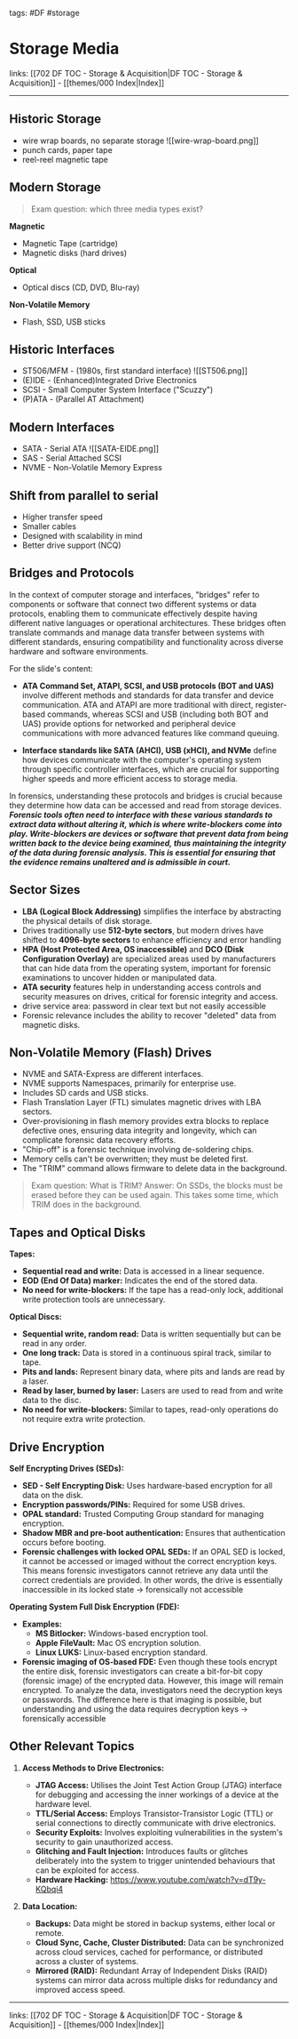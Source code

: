 tags: #DF #storage

# Storage Media

links: [[702 DF TOC - Storage & Acquisition|DF TOC - Storage & Acquisition]] - [[themes/000 Index|Index]]

---

## Historic Storage

- wire wrap boards, no separate storage
![[wire-wrap-board.png]]
- punch cards, paper tape
- reel-reel magnetic tape

## Modern Storage

> Exam question: which three media types exist?

**Magnetic**

- Magnetic Tape (cartridge)
- Magnetic disks (hard drives)

**Optical**

- Optical discs (CD, DVD, Blu-ray)

**Non-Volatile Memory**

- Flash, SSD, USB sticks

## Historic Interfaces

- ST506/MFM - (1980s, first standard interface)
![[ST506.png]]
- (E)IDE - (Enhanced)Integrated Drive Electronics
- SCSI - Small Computer System Interface ("Scuzzy")
- (P)ATA - (Parallel AT Attachment)

## Modern Interfaces

- SATA - Serial ATA
![[SATA-EIDE.png]]
- SAS - Serial Attached SCSI
- NVME - Non-Volatile Memory Express

## Shift from parallel to serial

- Higher transfer speed
- Smaller cables
- Designed with scalability in mind
- Better drive support (NCQ)

## Bridges and Protocols

In the context of computer storage and interfaces, "bridges" refer to components or software that connect two different systems or data protocols, enabling them to communicate effectively despite having different native languages or operational architectures. These bridges often translate commands and manage data transfer between systems with different standards, ensuring compatibility and functionality across diverse hardware and software environments.

For the slide's content:

- **ATA Command Set, ATAPI, SCSI, and USB protocols (BOT and UAS)** involve different methods and standards for data transfer and device communication. ATA and ATAPI are more traditional with direct, register-based commands, whereas SCSI and USB (including both BOT and UAS) provide options for networked and peripheral device communications with more advanced features like command queuing.

- **Interface standards like SATA (AHCI), USB (xHCI), and NVMe** define how devices communicate with the computer's operating system through specific controller interfaces, which are crucial for supporting higher speeds and more efficient access to storage media.

In forensics, understanding these protocols and bridges is crucial because they determine how data can be accessed and read from storage devices. ***Forensic tools often need to interface with these various standards to extract data without altering it, which is where write-blockers come into play. Write-blockers are devices or software that prevent data from being written back to the device being examined, thus maintaining the integrity of the data during forensic analysis. This is essential for ensuring that the evidence remains unaltered and is admissible in court.***

## Sector Sizes

- **LBA (Logical Block Addressing)** simplifies the interface by abstracting the physical details of disk storage.
- Drives traditionally use **512-byte sectors**, but modern drives have shifted to **4096-byte sectors** to enhance efficiency and error handling
- **HPA (Host Protected Area, OS inaccessible)** and **DCO (Disk Configuration Overlay)** are specialized areas used by manufacturers that can hide data from the operating system, important for forensic examinations to uncover hidden or manipulated data.
- **ATA security** features help in understanding access controls and security measures on drives, critical for forensic integrity and access.
- drive service area: password in clear text but not easily accessible
- Forensic relevance includes the ability to recover "deleted" data from magnetic disks.

## Non-Volatile Memory (Flash) Drives

- NVME and SATA-Express are different interfaces.
- NVME supports Namespaces, primarily for enterprise use.
- Includes SD cards and USB sticks.
- Flash Translation Layer (FTL) simulates magnetic drives with LBA sectors.
- Over-provisioning in flash memory provides extra blocks to replace defective ones, ensuring data integrity and longevity, which can complicate forensic data recovery efforts.
- "Chip-off" is a forensic technique involving de-soldering chips.
- Memory cells can't be overwritten; they must be deleted first.
- The "TRIM" command allows firmware to delete data in the background.

> Exam question: What is TRIM?
> Answer: On SSDs, the blocks must be erased before they can be used again. This takes some time, which TRIM does in the background.

## Tapes and Optical Disks

**Tapes:**

- **Sequential read and write:** Data is accessed in a linear sequence.
- **EOD (End Of Data) marker:** Indicates the end of the stored data.
- **No need for write-blockers:** If the tape has a read-only lock, additional write protection tools are unnecessary.

**Optical Discs:**

- **Sequential write, random read:** Data is written sequentially but can be read in any order.
- **One long track:** Data is stored in a continuous spiral track, similar to tape.
- **Pits and lands:** Represent binary data, where pits and lands are read by a laser.
- **Read by laser, burned by laser:** Lasers are used to read from and write data to the disc.
- **No need for write-blockers:** Similar to tapes, read-only operations do not require extra write protection.

## Drive Encryption

**Self Encrypting Drives (SEDs):**

- **SED - Self Encrypting Disk:** Uses hardware-based encryption for all data on the disk.
- **Encryption passwords/PINs:** Required for some USB drives.
- **OPAL standard:** Trusted Computing Group standard for managing encryption.
- **Shadow MBR and pre-boot authentication:** Ensures that authentication occurs before booting.
- **Forensic challenges with locked OPAL SEDs:** If an OPAL SED is locked, it cannot be accessed or imaged without the correct encryption keys. This means forensic investigators cannot retrieve any data until the correct credentials are provided. In other words, the drive is essentially inaccessible in its locked state $\rightarrow$ forensically not accessible

**Operating System Full Disk Encryption (FDE):**

- **Examples:**
    - **MS Bitlocker:** Windows-based encryption tool.
    - **Apple FileVault:** Mac OS encryption solution.
    - **Linux LUKS:** Linux-based encryption standard.
- **Forensic imaging of OS-based FDE:** Even though these tools encrypt the entire disk, forensic investigators can create a bit-for-bit copy (forensic image) of the encrypted data. However, this image will remain encrypted. To analyze the data, investigators need the decryption keys or passwords. The difference here is that imaging is possible, but understanding and using the data requires decryption keys $\rightarrow$ forensically accessible

## Other Relevant Topics

1. **Access Methods to Drive Electronics:**
    
    - **JTAG Access:** Utilises the Joint Test Action Group (JTAG) interface for debugging and accessing the inner workings of a device at the hardware level.
    - **TTL/Serial Access:** Employs Transistor-Transistor Logic (TTL) or serial connections to directly communicate with drive electronics.
    - **Security Exploits:** Involves exploiting vulnerabilities in the system's security to gain unauthorized access.
    - **Glitching and Fault Injection:** Introduces faults or glitches deliberately into the system to trigger unintended behaviours that can be exploited for access.
    - **Hardware Hacking:** https://www.youtube.com/watch?v=dT9y-KQbqi4

2. **Data Location:**
    
    - **Backups:** Data might be stored in backup systems, either local or remote.
    - **Cloud Sync, Cache, Cluster Distributed:** Data can be synchronized across cloud services, cached for performance, or distributed across a cluster of systems.
    - **Mirrored (RAID):** Redundant Array of Independent Disks (RAID) systems can mirror data across multiple disks for redundancy and improved access speed.

---
links: [[702 DF TOC - Storage & Acquisition|DF TOC - Storage & Acquisition]] - [[themes/000 Index|Index]]